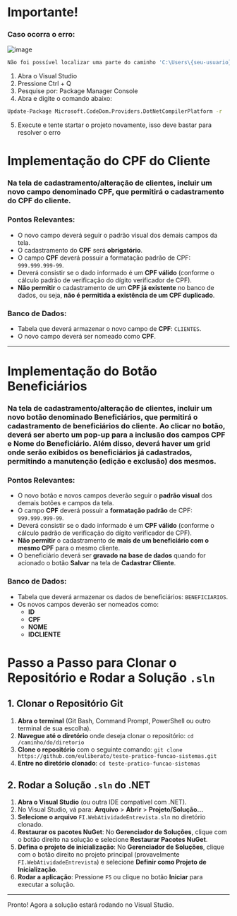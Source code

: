# Importante!

### Caso ocorra o erro:

![image](https://github.com/user-attachments/assets/3e1a5cf8-4215-4c55-85df-82e5b88fc60c)

 ```bash
 Não foi possível localizar uma parte do caminho 'C:\Users\{seu-usuario}\Downloads\teste-pratico-funcao-sistemas-master\FI.WebAtividadeEntrevista\bin\roslyn\csc.exe'
 ```
1. Abra o Visual Studio
2. Pressione Ctrl + Q
3. Pesquise por: Package Manager Console
4. Abra e digite o comando abaixo:

```bash
Update-Package Microsoft.CodeDom.Providers.DotNetCompilerPlatform -r
```

5. Execute e tente startar o projeto novamente, isso deve bastar para resolver o erro

# Implementação do CPF do Cliente

### Na tela de cadastramento/alteração de clientes, incluir um novo campo denominado **CPF**, que permitirá o cadastramento do CPF do cliente.

### Pontos Relevantes:
- O novo campo deverá seguir o padrão visual dos demais campos da tela.
- O cadastramento do **CPF** será **obrigatório**.
- O campo **CPF** deverá possuir a formatação padrão de CPF: `999.999.999-99`.
- Deverá consistir se o dado informado é um **CPF válido** (conforme o cálculo padrão de verificação do dígito verificador de CPF).
- **Não permitir** o cadastramento de um **CPF já existente** no banco de dados, ou seja, **não é permitida a existência de um CPF duplicado**.

### Banco de Dados:
- Tabela que deverá armazenar o novo campo de **CPF**: `CLIENTES`.
- O novo campo deverá ser nomeado como **CPF**.

---

# Implementação do Botão Beneficiários

### Na tela de cadastramento/alteração de clientes, incluir um novo botão denominado **Beneficiários**, que permitirá o cadastramento de beneficiários do cliente. Ao clicar no botão, deverá ser aberto um **pop-up** para a inclusão dos campos **CPF** e **Nome do Beneficiário**. Além disso, deverá haver um **grid** onde serão exibidos os beneficiários já cadastrados, permitindo a manutenção (edição e exclusão) dos mesmos.

### Pontos Relevantes:
- O novo botão e novos campos deverão seguir o **padrão visual** dos demais botões e campos da tela.
- O campo **CPF** deverá possuir a **formatação padrão** de CPF: `999.999.999-99`.
- Deverá consistir se o dado informado é um **CPF válido** (conforme o cálculo padrão de verificação do dígito verificador de CPF).
- **Não permitir** o cadastramento de **mais de um beneficiário com o mesmo CPF** para o mesmo cliente.
- O beneficiário deverá ser **gravado na base de dados** quando for acionado o botão **Salvar** na tela de **Cadastrar Cliente**.

### Banco de Dados:
- Tabela que deverá armazenar os dados de beneficiários: `BENEFICIARIOS`.
- Os novos campos deverão ser nomeados como:
  - **ID**
  - **CPF**
  - **NOME**
  - **IDCLIENTE**

# Passo a Passo para Clonar o Repositório e Rodar a Solução `.sln`

## 1. Clonar o Repositório Git

1. **Abra o terminal** (Git Bash, Command Prompt, PowerShell ou outro terminal de sua escolha).
2. **Navegue até o diretório** onde deseja clonar o repositório:
   `cd /caminho/do/diretorio`
3. **Clone o repositório** com o seguinte comando:
   `git clone https://github.com/euliberato/teste-pratico-funcao-sistemas.git`
4. **Entre no diretório clonado**:
   `cd teste-pratico-funcao-sistemas`

## 2. Rodar a Solução `.sln` do .NET

1. **Abra o Visual Studio** (ou outra IDE compatível com .NET).
2. No Visual Studio, vá para:
   **Arquivo** > **Abrir** > **Projeto/Solução...**
3. **Selecione o arquivo** `FI.WebAtividadeEntrevista.sln` no diretório clonado.
4. **Restaurar os pacotes NuGet**:
   No **Gerenciador de Soluções**, clique com o botão direito na solução e selecione **Restaurar Pacotes NuGet**.
5. **Defina o projeto de inicialização**:
   No **Gerenciador de Soluções**, clique com o botão direito no projeto principal (provavelmente `FI.WebAtividadeEntrevista`) e selecione **Definir como Projeto de Inicialização**.
6. **Rodar a aplicação**:
   Pressione `F5` ou clique no botão **Iniciar** para executar a solução.

---

Pronto! Agora a solução estará rodando no Visual Studio.

